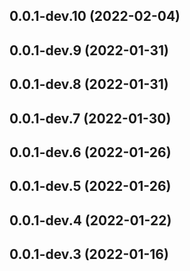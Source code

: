 ## 0.0.1-dev.10 (2022-02-04)


## 0.0.1-dev.9 (2022-01-31)


## 0.0.1-dev.8 (2022-01-31)


## 0.0.1-dev.7 (2022-01-30)


## 0.0.1-dev.6 (2022-01-26)


## 0.0.1-dev.5 (2022-01-26)


## 0.0.1-dev.4 (2022-01-22)


## 0.0.1-dev.3 (2022-01-16)




